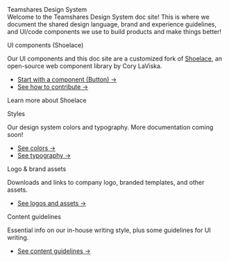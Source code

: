 <div id="overview">
<div class="ts-heading-2 overview-header">Teamshares <span>Design System</span></div>

<div class="ts-body-large ts-text-subdued">Welcome to the Teamshares Design System doc site! This is where we document the shared design language, brand and experience guidelines, and UI/code components we use to build products and make things better!</div>
</div>

<div class="grid-cards-2-col overview-cards">
  <sl-card class="card-basic">
    <div class="icon-circle">
      <sl-icon name="rectangle-group" style="font-size: 48px;"></sl-icon>
    </div>
    <p class="ts-heading-5 ts-text-default">UI components (Shoelace)</p>
    <p class="ts-body-1 ts-text-subdued">Our UI components and this doc site are a customized fork of <a href="http://shoelace.style" target="_blank">Shoelace</a>, an open-source web component library by Cory LaViska.</p>
    <ul>
    <li><a class="ts-text-link" href="#/components/button">Start with a component (Button) -></a></li>
    <li><a class="ts-text-link" href="#/teamshares/contributing">See how to contribute -></a></li>
    </ul>
    <sl-button
    size="small"
    variant="primary"
    outline
    href="http://shoelace.style"
    target="_blank">
      Learn more about Shoelace
    <sl-icon slot="suffix" name="arrow-top-right-on-square"></sl-icon>
    </sl-button>
  </sl-card>
  <sl-card class="card-basic">
    <div class="icon-circle">
      <sl-icon name="swatch" style="font-size: 48px;"></sl-icon>
    </div>
    <p class="ts-heading-5 ts-text-default">Styles</p>
    <p class="ts-body-1 ts-text-subdued">Our design system colors and typography. More documentation coming soon!</p>
    <ul>
      <li><a class="ts-text-link" href="#/tokens/ts-colors">See colors -></a></li>
      <li><a class="ts-text-link" href="#/tokens/ts-typography">See typography -></a></li>
    </ul>
  </sl-card>
  <sl-card class="card-basic">
  <div class="icon-circle">
    <sl-icon name="heart" style="font-size: 48px;"></sl-icon>
  </div>
    <p class="ts-heading-5 ts-text-default">Logo & brand assets</p>
    <p class="ts-body-1 ts-text-subdued">Downloads and links to company logo, branded templates, and other assets.</p>
    <ul>
      <li><a class="ts-text-link" href="#/teamshares/logo-assets">See logos and assets -></a></li>
    </ul>
  </sl-card>
  <sl-card class="card-basic">
  <div class="icon-circle">
    <sl-icon name="pencil" style="font-size: 48px;"></sl-icon>
  </div>
    <p class="ts-heading-5 ts-text-default">Content guidelines</p>
    <p class="ts-body-1 ts-text-subdued">Essential info on our in-house writing style, plus some guidelines for UI writing.</p>
    <ul>
    <li><a class="ts-text-link" href="#/teamshares/content">See content guidelines -></a></li>
    </ul>
  </sl-card>
</div>
